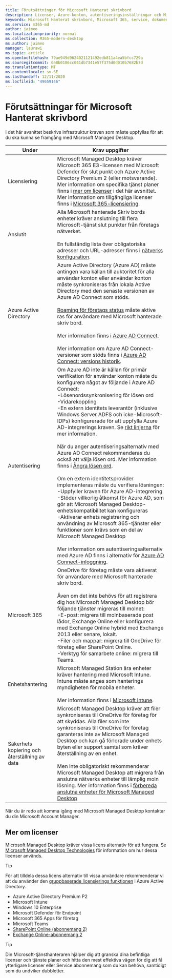 ```yaml
---
title: Förutsättningar för Microsoft Hanterat skrivbord
description: Licenser, Azure-konton, autentiseringsinställningar och Microsoft 365-inställningar att konfigurera innan de registreras på Microsoft Managed Desktop
keywords: Microsoft Hanterat skrivbord, Microsoft 365, service, dokumentation
ms.service: m365-md
author: jaimeo
ms.localizationpriority: normal
ms.collection: M365-modern-desktop
ms.author: jaimeo
manager: laurawi
ms.topic: article
ms.openlocfilehash: 79ae949d9624021121492edb811a4ea5bfcc729a
ms.sourcegitcommit: 0a8b0186cc041db7341e57f375d0d010b7682b7d
ms.translationtype: MT
ms.contentlocale: sv-SE
ms.lasthandoff: 12/11/2020
ms.locfileid: "49659146"
---
```

# <a name="prerequisites-for-microsoft-managed-desktop"></a>Förutsättningar för Microsoft Hanterat skrivbord

<!--This topic is the target for a "Learn more" link in the Admin Portal (aka.ms/prereq-azure); do not delete.-->
<!--from Prerequisites -->

I det här avsnittet beskrivs infrastruktur kraven som måste uppfyllas för att du ska kunna se framgång med Microsoft Managed Desktop. 


Under | Krav uppgifter
--- | ---
Licensiering |Microsoft Managed Desktop kräver Microsoft 365 E3-licensen med Microsoft Defender för slut punkt och Azure Active Directory Premium 2 (eller motsvarande).<br>Mer information om specifika tjänst planer finns i [mer om licenser](#more-about-licenses) i det här avsnittet.<br>Mer information om tillgängliga licenser finns i [Microsoft 365-licensiering](https://www.microsoft.com/microsoft-365/compare-all-microsoft-365-plans).
Anslutit |  Alla Microsoft hanterade Skriv bords enheter kräver anslutning till flera Microsoft-tjänst slut punkter från företags nätverket.<br><br>En fullständig lista över obligatoriska adresser och URL-adresser finns i [nätverks konfiguration](../get-ready/network.md). 
Azure Active Directory |    Azure Active Directory (Azure AD) måste antingen vara källan till auktoritet för alla användar konton eller användar konton måste synkroniseras från lokala Active Directory med den senaste versionen av Azure AD Connect som stöds.<br><br>[Roaming för företags status](https://docs.microsoft.com/azure/active-directory/devices/enterprise-state-roaming-overview) måste aktive ras för användare med Microsoft hanterade skriv bord.<br><br>Mer information finns i [Azure AD Connect](https://docs.microsoft.com/azure/active-directory/hybrid/whatis-azure-ad-connect).<br><br>Mer information om Azure AD Connect-versioner som stöds finns i [Azure AD Connect: versions historik](https://docs.microsoft.com/azure/active-directory/hybrid/reference-connect-version-history).
Autentisering |    Om Azure AD inte är källan för primär verifikation för användar konton måste du konfigurera något av följande i Azure AD Connect:<br>-Lösenordssynkronisering för lösen ord<br>-Vidarekoppling<br>-En extern identitets leverantör (inklusive Windows Server ADFS och icke-Microsoft-IDPs) konfigurerade för att uppfylla Azure AD-integrerings kraven. Se [rikt linjerna](https://www.microsoft.com/download/details.aspx?id=56843) för mer information. <br><br>När du anger autentiseringsalternativ med Azure AD Connect rekommenderas du också att välja lösen ord. Mer information finns i [Ångra lösen ord](https://docs.microsoft.com/azure/active-directory/authentication/howto-sspr-writeback). <br><br>Om en extern identitetsprovider implementeras måste du verifiera lösningen:<br>-Uppfyller kraven för Azure AD-integrering<br>-Stöder villkorlig åtkomst för Azure AD, som gör att Microsoft Managed Desktop-enhetskompatibilitet kan konfigureras<br>-Aktiverar enhets registrering och användning av Microsoft 365-tjänster eller funktioner som krävs som en del av Microsoft Managed Desktop <br><br>Mer information om autentiseringsalternativ med Azure AD finns i alternativ för [Azure AD Connect-inloggning](https://docs.microsoft.com/azure/active-directory/connect/active-directory-aadconnect-user-signin).
Microsoft 365 | OneDrive för företag måste vara aktiverat för användare med Microsoft hanterade skriv bord.<br><br>Även om det inte behövs för att registrera dig hos Microsoft Managed Desktop bör följande tjänster migreras till molnet:<br>-E-post: migrera till molnbaserade post lådor, Exchange Online eller konfigurera med Exchange Online hybrid med Exchange 2013 eller senare, lokalt.<br>-Filer och mappar: migrera till OneDrive för företag eller SharePoint Online.<br>-Verktyg för samarbete online: migrera till Teams.
Enhetshantering | Microsoft Managed Station ära enheter kräver hantering med Microsoft Intune. Intune måste anges som hanterings myndigheten för mobila enheter.<br><br>Mer information finns i [Microsoft Intune](https://www.microsoft.com/cloud-platform/microsoft-intune). 
Säkerhets kopiering och återställning av data |  Microsoft Managed Desktop kräver att filer synkroniseras till OneDrive för företag för att skyddas. Alla filer som inte synkroniseras till OneDrive för företag garanteras inte av Microsoft Managed Desktop och kan gå förlorade under enhets byten eller support samtal som kräver återställning av en enhet.<br><br>Men inte obligatoriskt rekommenderar Microsoft Managed Desktop att migrera från anslutna nätverks enheter till lämplig moln lösning. Mer information finns i [förbereda anslutna enheter för Microsoft Managed Desktop](mapped-drives.md)

När du är redo att komma igång med Microsoft Managed Desktop kontaktar du din Microsoft Account Manager. 

## <a name="more-about-licenses"></a>Mer om licenser

Microsoft Managed Desktop kräver vissa licens alternativ för att fungera. Se [Microsoft Managed Desktop Technologies](../intro/technologies.md) för information om hur dessa licenser används.

> [!TIP]
> För att tilldela dessa licens alternativ till vissa användare rekommenderar vi att du använder den [gruppbaserade licensierings funktionen](https://docs.microsoft.com/azure/active-directory/fundamentals/active-directory-licensing-whatis-azure-portal) i Azure Active Directory.

- Azure Active Directory Premium P2
- Microsoft Intune 
- Windows 10 Enterprise  
- Microsoft Defender för Endpoint
-  Microsoft 365 Apps för företag
- Microsoft Teams
- [SharePoint Online (abonnemang 2)](https://www.microsoft.com/microsoft-365/sharepoint/compare-sharepoint-plans)
- [Exchange Online-abonnemang 2](https://www.microsoft.com/microsoft-365/exchange/compare-microsoft-exchange-online-plans) 


> [!TIP]
> Din Microsoft-tjänsthanteraren hjälper dig att granska dina befintliga licenser och tjänste planer och hitta den mest effektiva vägen för dig att få ytterligare licenser eller Service abonnemang som du kan behöva, samtidigt som du undviker dubbletter.
